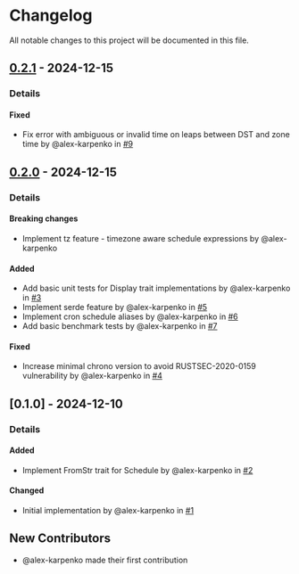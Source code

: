 # Changelog

All notable changes to this project will be documented in this file.

## [0.2.1] - 2024-12-15
### Details
#### Fixed
- Fix error with ambiguous or invalid time on leaps between DST and zone time by @alex-karpenko in [#9](https://github.com/alex-karpenko/cron-lite/pull/9)

## [0.2.0] - 2024-12-15
### Details
#### Breaking changes
- Implement tz feature - timezone aware schedule expressions by @alex-karpenko

#### Added
- Add basic unit tests for Display trait implementations by @alex-karpenko in [#3](https://github.com/alex-karpenko/cron-lite/pull/3)
- Implement serde feature by @alex-karpenko in [#5](https://github.com/alex-karpenko/cron-lite/pull/5)
- Implement cron schedule aliases by @alex-karpenko in [#6](https://github.com/alex-karpenko/cron-lite/pull/6)
- Add basic benchmark tests by @alex-karpenko in [#7](https://github.com/alex-karpenko/cron-lite/pull/7)

#### Fixed
- Increase minimal chrono version to avoid RUSTSEC-2020-0159 vulnerability by @alex-karpenko in [#4](https://github.com/alex-karpenko/cron-lite/pull/4)

## [0.1.0] - 2024-12-10
### Details
#### Added
- Implement FromStr trait for Schedule by @alex-karpenko in [#2](https://github.com/alex-karpenko/cron-lite/pull/2)

#### Changed
- Initial implementation by @alex-karpenko in [#1](https://github.com/alex-karpenko/cron-lite/pull/1)

## New Contributors
* @alex-karpenko made their first contribution

[0.2.1]: https://github.com/alex-karpenko/cron-lite/compare/v0.2.0..v0.2.1
[0.2.0]: https://github.com/alex-karpenko/cron-lite/compare/v0.1.0..v0.2.0

<!-- generated by git-cliff -->
